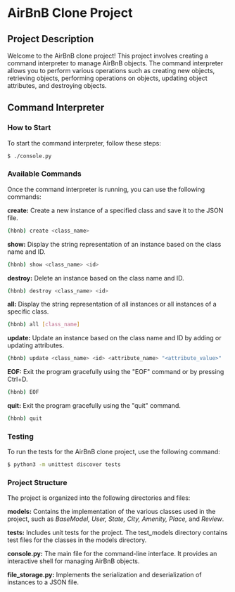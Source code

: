 # AirBnB Clone Project


## Project Description
Welcome to the AirBnB clone project! This project involves creating a command interpreter to manage AirBnB objects. The command interpreter allows you to perform various operations such as creating new objects, retrieving objects, performing operations on objects, updating object attributes, and destroying objects.

## Command Interpreter

### How to Start
To start the command interpreter, follow these steps:
```bash
$ ./console.py
```

### Available Commands
Once the command interpreter is running, you can use the following commands:

**create:** Create a new instance of a specified class and save it to the JSON file.
```bash
(hbnb) create <class_name>
```
**show:** Display the string representation of an instance based on the class name and ID.
```bash
(hbnb) show <class_name> <id>
```

**destroy:** Delete an instance based on the class name and ID.
```bash
(hbnb) destroy <class_name> <id>
```

**all:** Display the string representation of all instances or all instances of a specific class.
```bash
(hbnb) all [class_name]
```

**update:** Update an instance based on the class name and ID by adding or updating attributes.
```bash
(hbnb) update <class_name> <id> <attribute_name> "<attribute_value>"
```

**EOF:** Exit the program gracefully using the "EOF" command or by pressing Ctrl+D.
```bash
(hbnb) EOF
```

**quit:** Exit the program gracefully using the "quit" command.
```bash
(hbnb) quit
```


### Testing
To run the tests for the AirBnB clone project, use the following command:
```bash
$ python3 -m unittest discover tests
```

### Project Structure
The project is organized into the following directories and files:

**models:** Contains the implementation of the various classes used in the project, such as *BaseModel, User, State, City, Amenity, Place,* and *Review*.

**tests:** Includes unit tests for the project. The test_models directory contains test files for the classes in the models directory.

**console.py:** The main file for the command-line interface. It provides an interactive shell for managing AirBnB objects.

**file_storage.py:** Implements the serialization and deserialization of instances to a JSON file.
